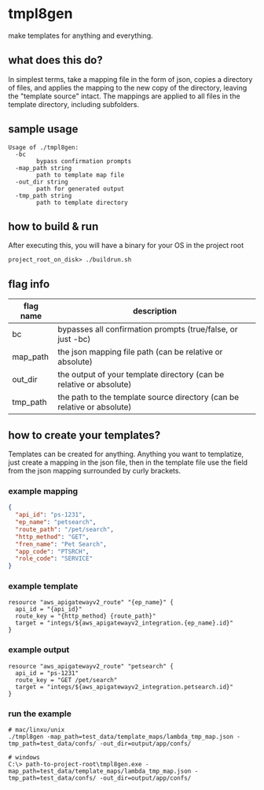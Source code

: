 # tmpl8gen
make templates for anything and everything.

## what does this do?
In simplest terms, take a mapping file in the form of json, copies a directory of files, and applies the mapping to the new copy of the directory, leaving the "template source" intact. The mappings are applied to all files in the template directory, including subfolders.

## sample usage
```shell script
Usage of ./tmpl8gen:
  -bc
    	bypass confirmation prompts
  -map_path string
    	path to template map file
  -out_dir string
    	path for generated output
  -tmp_path string
    	path to template directory
```

## how to build & run
After executing this, you will have a binary for your OS in the project root
```shell script
project_root_on_disk> ./buildrun.sh
```

## flag info
flag name | description
--------- | -----------
bc | bypasses all confirmation prompts (true/false, or just -bc)
map_path | the json mapping file path (can be relative or absolute)
out_dir | the output of your template directory (can be relative or absolute)
tmp_path | the path to the template source directory (can be relative or absolute) 

## how to create your templates?
Templates can be created for anything. Anything you want to templatize, just create a mapping in the json file, then in the template file use the field from the json mapping surrounded by curly brackets.

### example mapping
```json
{
  "api_id": "ps-1231",
  "ep_name": "petsearch",
  "route_path": "/pet/search",
  "http_method": "GET",
  "fren_name": "Pet Search",
  "app_code": "PTSRCH",
  "role_code": "SERVICE"
}
```
### example template
```hcl-terraform
resource "aws_apigatewayv2_route" "{ep_name}" {
  api_id = "{api_id}"
  route_key = "{http_method} {route_path}"
  target = "integs/${aws_apigatewayv2_integration.{ep_name}.id}"
}
```

### example output
```hcl-terraform
resource "aws_apigatewayv2_route" "petsearch" {
  api_id = "ps-1231"
  route_key = "GET /pet/search"
  target = "integs/${aws_apigatewayv2_integration.petsearch.id}"
}
```

### run the example
```shell script
# mac/linxu/unix
./tmpl8gen -map_path=test_data/template_maps/lambda_tmp_map.json -tmp_path=test_data/confs/ -out_dir=output/app/confs/
```
```shell script
# windows
C:\> path-to-project-root\tmpl8gen.exe -map_path=test_data/template_maps/lambda_tmp_map.json -tmp_path=test_data/confs/ -out_dir=output/app/confs/
```